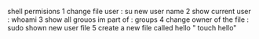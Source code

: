 shell permisions
1  change file user :  su new user name
2 show current user : whoami
3 show all grouos im part of : groups
4 change owner of the file : sudo shown new user  file
5 create a new file called hello " touch hello" 
